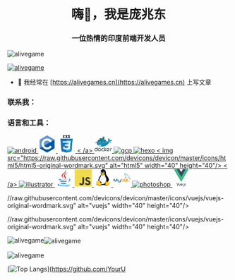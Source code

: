 <h1 align="center">嗨👋，我是庞兆东</h1>
<h3 align="center">一位热情的印度前端开发人员</h3>

<p align="left"> <img src=" https://komarev.com/ghpvc/?username=alivegame&label=Profile%20views&color=0e75b6&style=flat" alt="alivegame" /> </p>

<p align="left"> <a href="https:/ /github.com/ryo-ma/github-profile-trophy"><img src="https://github-profile-trophy.vercel.app/?username=alivegame" alt="alivegame" /></a > </p>

- 📝 我经常在 [https://alivegames.cn](https://alivegames.cn) 上写文章

<h3 align="left">联系我：</h3>
<p align= “左”>
</p>

<h3 align="left">语言和工具：</h3>
<p align="left"> <a href="https://developer.android.com" target="_blank" rel="noreferrer"> <img src="https://raw.githubusercontent.com/devicons /devicon/master/icons/android/android-original-wordmark.svg" alt="android" width="40" height="40"/> </a> <a href="https://www.cprogramming .com/" target="_blank" rel="noreferrer"> <img src="https://raw.githubusercontent.com/devicons/devicon/master/icons/c/c-original.svg" alt="c " width="40" height="40"/> </a> <a href="https://www.w3schools.com/css/" target="_blank" rel="noreferrer"> <img src="https://raw.githubusercontent.com/devicons/devicon/master/icons/css3/css3-original-wordmark.svg" alt="css3" width="40" height="40"/> < /a> <a href="https://www.docker.com/" target="_blank" rel="noreferrer"> <img src="https://raw.githubusercontent.com/devicons/devicon/master /icons/docker/docker-original-wordmark.svg" alt="docker" width="40" height="40"/> </a> <a href="https://cloud.google.com" 目标="_blank" rel="noreferrer"> <img src="https://www.vectorlogo.zone/logos/google_cloud/google_cloud-icon.svg" alt="gcp" width="40" height="40" /> </a> <a href="hexo.io/" target="_blank" rel="noreferrer"> <img src="https://www.vectorlogo.zone/logos/hexoio/hexoio-icon.svg" alt ="hexo" width="40" height="40"/> </a> <a href="https://www.w3.org/html/" target="_blank" rel="noreferrer"> < img src="https://raw.githubusercontent.com/devicons/devicon/master/icons/html5/html5-original-wordmark.svg" alt="html5" width="40" height="40"/> < /a> <a href="https://www.adobe.com/in/products/illustrator.html" target="_blank" rel="noreferrer"> <img src="https://www.vectorlogo.zone/logos/adobe_illustrator/adobe_illustrator-icon.svg" alt="illustrator" width="40" height="40"/> </a> <a href="https://www.java.com" target= "_blank" rel="noreferrer"> <img src="https://raw.githubusercontent.com/devicons/devicon/master/icons/java/java-original.svg" alt="java" width="40" height="40"/> </a> <a href="https://developer.mozilla.org/en-US/docs/Web/JavaScript" target="_blank" rel="noreferrer"> <img src ="https://raw.githubusercontent.com/devicons/devicon/master/icons/javascript/javascript-original.svg" alt="javascript" width="40" height="40"/> </a> <a href="https://www.linux.org/" target="_blank" rel="noreferrer"> <img src="https://raw.githubusercontent.com/devicons/devicon/master /icons/linux/linux-original.svg" alt="linux" width="40" height="40"/> </a> <a href="https://www.mysql.com/" target= "_blank" rel="noreferrer"> <img src="https://raw.githubusercontent.com/devicons/devicon/master/icons/mysql/mysql-original-wordmark.svg" alt="mysql" width=" 40" height="40"/> </a> <a href="https://www.photoshop.com/en" target="_blank" rel="noreferrer"> <img src="https://生的。githubusercontent.com/devicons/devicon/master/icons/photoshop/photoshop-line.svg" alt="photoshop" width="40" height="40"/> </a> <a href="https:// vuejs.org/" target="_blank" rel="noreferrer"> <img src="https://raw.githubusercontent.com/devicons/devicon/master/icons/vuejs/vuejs-original-wordmark.svg" alt ="vuejs" width="40" height="40"/> </a> </p>//raw.githubusercontent.com/devicons/devicon/master/icons/vuejs/vuejs-original-wordmark.svg" alt="vuejs" width="40" height="40"/> </a> </p >//raw.githubusercontent.com/devicons/devicon/master/icons/vuejs/vuejs-original-wordmark.svg" alt="vuejs" width="40" height="40"/> </a> </p >

<p><img align="left" src="https://github-readme-stats.vercel.app/api/top-langs?username=alivegame&show_icons=true&locale=en&layout=compact" alt="alivegame" /> </p>

<p> <img align="center" src="https://github-readme-stats.vercel.app/api?username=alivegame&show_icons=true&locale=en" alt="alivegame" /> </p>

<p><img align="center" src="https://github-readme-streak-stats.herokuapp.com/?user=alivegame&" alt="alivegame" /></p>

[![Top Langs](https://github-readme-stats.vercel.app/api/top-langs/?username=YourUsername&layout=compact)](https://github.com/YourU
